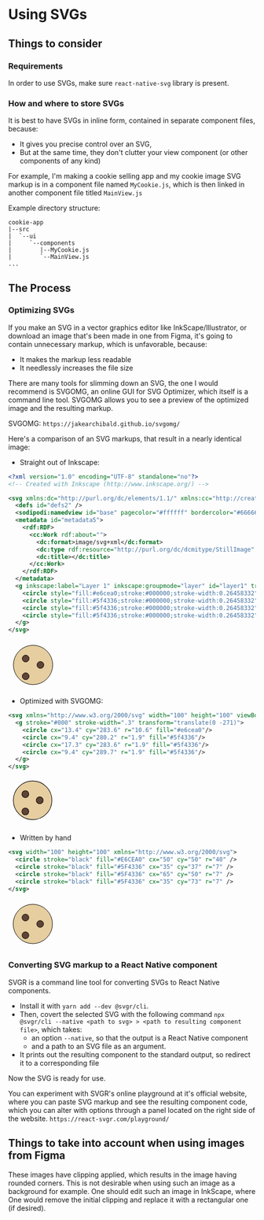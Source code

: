 # Using SVGs

## Things to consider

### Requirements

In order to use SVGs, make sure `react-native-svg` library is present.

### How and where to store SVGs

It is best to have SVGs in inline form, contained in separate component files, because:

- It gives you precise control over an SVG,
- But at the same time, they don't clutter your view component (or other components of any kind)

For example, I'm making a cookie selling app and my cookie image SVG markup is in a component file named `MyCookie.js`, which is then linked in another component file titled `MainView.js`

Example directory structure:

```
cookie-app
|--src
|  `--ui
|     `--components
|        |--MyCookie.js
|        `--MainView.js
...
```

## The Process

### Optimizing SVGs

If you make an SVG in a vector graphics editor like InkScape/Illustrator, or download an image that's been made in one from Figma, it's going to contain unnecessary markup, which is unfavorable, because:

- It makes the markup less readable
- It needlessly increases the file size

There are many tools for slimming down an SVG, the one I would recommend is SVGOMG, an online GUI for SVG Optimizer, which itself is a command line tool. SVGOMG allows you to see a preview of the optimized image and the resulting markup.

SVGOMG: `https://jakearchibald.github.io/svgomg/`

Here's a comparison of an SVG markups, that result in a nearly identical image:

- Straight out of Inkscape:

```xml
<?xml version="1.0" encoding="UTF-8" standalone="no"?>
<!-- Created with Inkscape (http://www.inkscape.org/) -->

<svg xmlns:dc="http://purl.org/dc/elements/1.1/" xmlns:cc="http://creativecommons.org/ns#" xmlns:rdf="http://www.w3.org/1999/02/22-rdf-syntax-ns#" xmlns:svg="http://www.w3.org/2000/svg" xmlns="http://www.w3.org/2000/svg" xmlns:sodipodi="http://sodipodi.sourceforge.net/DTD/sodipodi-0.dtd" xmlns:inkscape="http://www.inkscape.org/namespaces/inkscape" width="100" height="100" viewBox="0 0 26.458333 26.458334" version="1.1" id="svg8" inkscape:version="0.92.5 (2060ec1f9f, 2020-04-08)" sodipodi:docname="drawing.svg">
  <defs id="defs2" />
  <sodipodi:namedview id="base" pagecolor="#ffffff" bordercolor="#666666" borderopacity="1.0" inkscape:pageopacity="0.0" inkscape:pageshadow="2" inkscape:zoom="2.8" inkscape:cx="0.65587017" inkscape:cy="74.777417" inkscape:document-units="mm" inkscape:current-layer="layer1" showgrid="false" units="px" inkscape:window-width="1366" inkscape:window-height="699" inkscape:window-x="0" inkscape:window-y="0" inkscape:window-maximized="1" />
  <metadata id="metadata5">
    <rdf:RDF>
      <cc:Work rdf:about="">
        <dc:format>image/svg+xml</dc:format>
        <dc:type rdf:resource="http://purl.org/dc/dcmitype/StillImage" />
        <dc:title></dc:title>
      </cc:Work>
    </rdf:RDF>
  </metadata>
  <g inkscape:label="Layer 1" inkscape:groupmode="layer" id="layer1" transform="translate(0,-270.54165)">
    <circle style="fill:#e6cea0;stroke:#000000;stroke-width:0.26458332" id="path1368" cx="13.361458" cy="283.63852" r="10.583333" />
    <circle style="fill:#5f4336;stroke:#000000;stroke-width:0.26458332" id="path1438" cx="9.3927088" cy="280.19894" r="1.8520833" />
    <circle style="fill:#5f4336;stroke:#000000;stroke-width:0.26458332" id="path1438-3" cx="17.330208" cy="283.63852" r="1.8520833" />
    <circle style="fill:#5f4336;stroke:#000000;stroke-width:0.26458332" id="path1438-6" cx="9.3927088" cy="289.72394" r="1.8520833" />
  </g>
</svg>
```

<svg xmlns:dc="http://purl.org/dc/elements/1.1/" xmlns:cc="http://creativecommons.org/ns#" xmlns:rdf="http://www.w3.org/1999/02/22-rdf-syntax-ns#" xmlns:svg="http://www.w3.org/2000/svg" xmlns="http://www.w3.org/2000/svg" xmlns:sodipodi="http://sodipodi.sourceforge.net/DTD/sodipodi-0.dtd" xmlns:inkscape="http://www.inkscape.org/namespaces/inkscape" width="100" height="100" viewBox="0 0 26.458333 26.458334" version="1.1" id="svg8" inkscape:version="0.92.5 (2060ec1f9f, 2020-04-08)" sodipodi:docname="drawing.svg">
  <defs id="defs2" />
  <sodipodi:namedview id="base" pagecolor="#ffffff" bordercolor="#666666" borderopacity="1.0" inkscape:pageopacity="0.0" inkscape:pageshadow="2" inkscape:zoom="2.8" inkscape:cx="0.65587017" inkscape:cy="74.777417" inkscape:document-units="mm" inkscape:current-layer="layer1" showgrid="false" units="px" inkscape:window-width="1366" inkscape:window-height="699" inkscape:window-x="0" inkscape:window-y="0" inkscape:window-maximized="1" />
  <metadata id="metadata5">
    <rdf:RDF>
      <cc:Work rdf:about="">
        <dc:format>image/svg+xml</dc:format>
        <dc:type rdf:resource="http://purl.org/dc/dcmitype/StillImage" />
        <dc:title></dc:title>
      </cc:Work>
    </rdf:RDF>
  </metadata>
  <g inkscape:label="Layer 1" inkscape:groupmode="layer" id="layer1" transform="translate(0,-270.54165)">
    <circle style="fill:#e6cea0;stroke:#000000;stroke-width:0.26458332" id="path1368" cx="13.361458" cy="283.63852" r="10.583333" />
    <circle style="fill:#5f4336;stroke:#000000;stroke-width:0.26458332" id="path1438" cx="9.3927088" cy="280.19894" r="1.8520833" />
    <circle style="fill:#5f4336;stroke:#000000;stroke-width:0.26458332" id="path1438-3" cx="17.330208" cy="283.63852" r="1.8520833" />
    <circle style="fill:#5f4336;stroke:#000000;stroke-width:0.26458332" id="path1438-6" cx="9.3927088" cy="289.72394" r="1.8520833" />
  </g>
</svg>

- Optimized with SVGOMG:

```xml
<svg xmlns="http://www.w3.org/2000/svg" width="100" height="100" viewBox="0 0 27 27">
  <g stroke="#000" stroke-width=".3" transform="translate(0 -271)">
    <circle cx="13.4" cy="283.6" r="10.6" fill="#e6cea0"/>
    <circle cx="9.4" cy="280.2" r="1.9" fill="#5f4336"/>
    <circle cx="17.3" cy="283.6" r="1.9" fill="#5f4336"/>
    <circle cx="9.4" cy="289.7" r="1.9" fill="#5f4336"/>
  </g>
</svg>
```

<svg xmlns="http://www.w3.org/2000/svg" width="100" height="100" viewBox="0 0 27 27">
  <g stroke="#000" stroke-width=".3" transform="translate(0 -271)">
    <circle cx="13.4" cy="283.6" r="10.6" fill="#e6cea0"/>
    <circle cx="9.4" cy="280.2" r="1.9" fill="#5f4336"/>
    <circle cx="17.3" cy="283.6" r="1.9" fill="#5f4336"/>
    <circle cx="9.4" cy="289.7" r="1.9" fill="#5f4336"/>
  </g>
</svg>

- Written by hand

```xml
<svg width="100" height="100" xmlns="http://www.w3.org/2000/svg">
  <circle stroke="black" fill="#E6CEA0" cx="50" cy="50" r="40" />
  <circle stroke="black" fill="#5F4336" cx="35" cy="37" r="7" />
  <circle stroke="black" fill="#5F4336" cx="65" cy="50" r="7" />
  <circle stroke="black" fill="#5F4336" cx="35" cy="73" r="7" />
</svg>
```

<svg width="100" height="100" xmlns="http://www.w3.org/2000/svg">
  <circle stroke="black" fill="#E6CEA0" cx="50" cy="50" r="40" />
  <circle stroke="black" fill="#5F4336" cx="35" cy="37" r="7" />
  <circle stroke="black" fill="#5F4336" cx="65" cy="50" r="7" />
  <circle stroke="black" fill="#5F4336" cx="35" cy="73" r="7" />
</svg>

### Converting SVG markup to a React Native component

SVGR is a command line tool for converting SVGs to React Native components.

- Install it with `yarn add --dev @svgr/cli`.
- Then, covert the selected SVG with the following command `npx @svgr/cli --native <path to svg> > <path to resulting component file>`, which takes:
	* an option `--native`, so that the output is a React Native component
	* and a path to an SVG file as an argument.
- It prints out the resulting component to the standard output, so redirect it to a corresponding file

Now the SVG is ready for use.

You can experiment with SVGR's online playground at it's official website, where you can paste SVG markup and see the resulting component code, which you can alter with options through a panel located on the right side of the website. `https://react-svgr.com/playground/`

## Things to take into account when using images from Figma

These images have clipping applied, which results in the image having rounded corners. This is not desirable when using such an image as a background for example. One should edit such an image in InkScape, where One would remove the initial clipping and replace it with a rectangular one (if desired).
